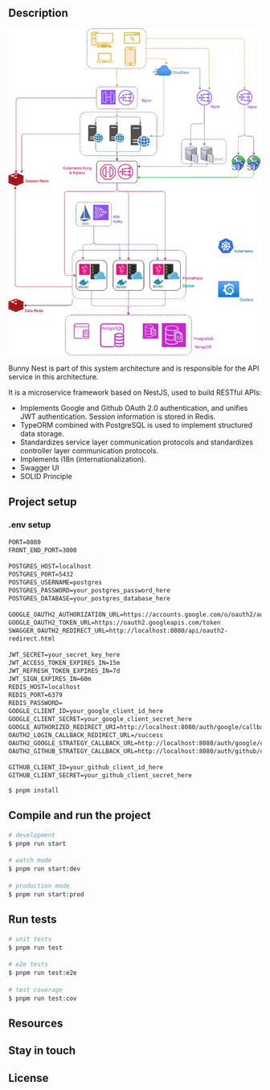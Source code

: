 
## Description

![system architecture diagram](https://raw.githubusercontent.com/zrwusa/assets/master/images/bunny-nest/bunny-farm.webp)

Bunny Nest is part of this system architecture and is responsible for the API service in this architecture.

It is a microservice framework based on NestJS, used to build RESTful APIs:

 - Implements Google and Github OAuth 2.0 authentication, and unifies JWT authentication. Session information is stored in Redis.
 - TypeORM combined with PostgreSQL is used to implement structured data storage.
 - Standardizes service layer communication protocols and standardizes controller layer communication protocols.
 - Implements i18n (internationalization).
 - Swagger UI
 - SOLID Principle



## Project setup

### .env setup
```text
PORT=8080
FRONT_END_PORT=3000

POSTGRES_HOST=localhost
POSTGRES_PORT=5432
POSTGRES_USERNAME=postgres
POSTGRES_PASSWORD=your_postgres_password_here
POSTGRES_DATABASE=your_postgres_database_here

GOOGLE_OAUTH2_AUTHORIZATION_URL=https://accounts.google.com/o/oauth2/auth
GOOGLE_OAUTH2_TOKEN_URL=https://oauth2.googleapis.com/token
SWAGGER_OAUTH2_REDIRECT_URL=http://localhost:8080/api/oauth2-redirect.html

JWT_SECRET=your_secret_key_here
JWT_ACCESS_TOKEN_EXPIRES_IN=15m
JWT_REFRESH_TOKEN_EXPIRES_IN=7d
JWT_SIGN_EXPIRES_IN=60m
REDIS_HOST=localhost
REDIS_PORT=6379
REDIS_PASSWORD=
GOOGLE_CLIENT_ID=your_google_client_id_here
GOOGLE_CLIENT_SECRET=your_google_client_secret_here
GOOGLE_AUTHORIZED_REDIRECT_URI=http://localhost:8080/auth/google/callback
OAUTH2_LOGIN_CALLBACK_REDIRECT_URL=/success
OAUTH2_GOOGLE_STRATEGY_CALLBACK_URL=http://localhost:8080/auth/google/callback
OAUTH2_GITHUB_STRATEGY_CALLBACK_URL=http://localhost:8080/auth/github/callback

GITHUB_CLIENT_ID=your_github_client_id_here
GITHUB_CLIENT_SECRET=your_github_client_secret_here
```

```bash
$ pnpm install
```

## Compile and run the project

```bash
# development
$ pnpm run start

# watch mode
$ pnpm run start:dev

# production mode
$ pnpm run start:prod
```

## Run tests

```bash
# unit tests
$ pnpm run test

# e2e tests
$ pnpm run test:e2e

# test coverage
$ pnpm run test:cov
```

## Resources

## Stay in touch


## License